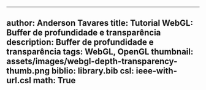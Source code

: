 ------------------------------
author: Anderson Tavares
title: Tutorial WebGL: Buffer de profundidade e transparência
description: Buffer de profundidade e transparência
tags: WebGL, OpenGL
thumbnail: assets/images/webgl-depth-transparency-thumb.png
biblio: library.bib
csl: ieee-with-url.csl
math: True
------------------------------
